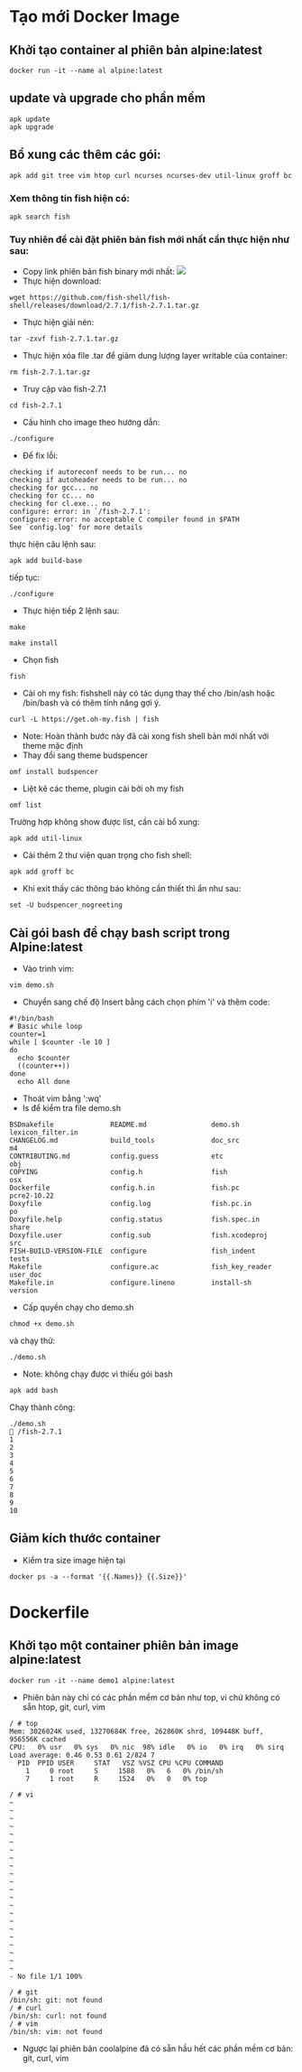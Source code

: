 # Tạo mới Docker Image 
## Khởi tạo container al phiên bản alpine:latest 
```shell
docker run -it --name al alpine:latest
```
## update và upgrade cho phần mềm 
```shell
apk update
apk upgrade 
```
## Bổ xung các thêm các gói: 
```shell
apk add git tree vim htop curl ncurses ncurses-dev util-linux groff bc
```
### Xem thông tin fish hiện có: 
```shell
apk search fish 
```
### Tuy nhiên để cài đặt phiên bản fish mới nhất cần thực hiện như sau: 
* Copy link phiên bản fish binary mới nhất: 
![](fishshell_binary.png) 
* Thực hiện download: 
```shell
wget https://github.com/fish-shell/fish-shell/releases/download/2.7.1/fish-2.7.1.tar.gz
```
* Thực hiện giải nén:
```shell
tar -zxvf fish-2.7.1.tar.gz
```
* Thực hiện xóa file .tar để giảm dung lượng layer writable của container: 
```shell
rm fish-2.7.1.tar.gz
```
* Truy cập vào fish-2.7.1 
```shell
cd fish-2.7.1
```
* Cấu hình cho image theo hướng dẫn: 
```shell
./configure
```
* Để fix lỗi: 
```shell 
checking if autoreconf needs to be run... no
checking if autoheader needs to be run... no
checking for gcc... no
checking for cc... no
checking for cl.exe... no
configure: error: in `/fish-2.7.1':
configure: error: no acceptable C compiler found in $PATH
See `config.log' for more details
```
thực hiện câu lệnh sau:
```shell
apk add build-base
```
tiếp tục: 
```shell
./configure
```
* Thực hiện tiếp 2 lệnh sau: 
```shell
make
```
```shell
make install
```
* Chọn fish
```shell
fish
```
* Cài oh my fish: fishshell này có tác dụng thay thế cho /bin/ash hoặc /bin/bash và có thêm tính năng gợi ý.
```shell
curl -L https://get.oh-my.fish | fish
```
* Note: Hoàn thành bước này đã cài xong fish shell bản mới nhất với theme mặc định
* Thay đổi sang theme budspencer 
```shell
omf install budspencer
```
* Liệt kê các theme, plugin cài bởi oh my fish 
```shell
omf list
```
Trường hợp không show được list, cần cài bổ xung: 
```shell 
apk add util-linux
```
* Cài thêm 2 thư viện quan trọng cho fish shell: 
```shell
apk add groff bc
```
* Khi exit thấy các thông báo không cần thiết thì ẩn như sau: 
```shell
set -U budspencer_nogreeting
```
## Cài gói bash để chạy bash script trong Alpine:latest 
* Vào trình vim: 
```shell 
vim demo.sh
```
* Chuyển sang chế độ Insert bằng cách chọn phím 'i' và thêm code: 
```shell
#!/bin/bash
# Basic while loop
counter=1
while [ $counter -le 10 ]
do
  echo $counter
  ((counter++))
done
  echo All done
```
* Thoát vim bằng ':wq'
* ls để kiểm tra file demo.sh
```shell
BSDmakefile              README.md                demo.sh                  lexicon_filter.in
CHANGELOG.md             build_tools              doc_src                  m4
CONTRIBUTING.md          config.guess             etc                      obj
COPYING                  config.h                 fish                     osx
Dockerfile               config.h.in              fish.pc                  pcre2-10.22
Doxyfile                 config.log               fish.pc.in               po
Doxyfile.help            config.status            fish.spec.in             share
Doxyfile.user            config.sub               fish.xcodeproj           src
FISH-BUILD-VERSION-FILE  configure                fish_indent              tests
Makefile                 configure.ac             fish_key_reader          user_doc
Makefile.in              configure.lineno         install-sh               version
```
* Cấp quyền chạy cho demo.sh
```shell 
chmod +x demo.sh
```
và chạy thử: 
```shell 
./demo.sh
```
* Note: không chạy được vì thiếu gói bash 
```shell 
apk add bash 
```
Chạy thành công: 
```shell 
./demo.sh                                                                              /fish-2.7.1 
1
2
3
4
5
6
7
8
9
10
```
## Giảm kích thước container 
* Kiểm tra size image hiện tại
```shell 
docker ps -a --format '{{.Names}} {{.Size}}'
```


# Dockerfile 
## Khởi tạo một container phiên bản image alpine:latest 
```shell
docker run -it --name demo1 alpine:latest
````
* Phiên bản này chỉ có các phần mềm cơ bản như top, vi chứ không có sẵn htop, git, curl, vim 
```shell
/ # top 
Mem: 3026024K used, 13270684K free, 262860K shrd, 109448K buff, 956556K cached
CPU:   0% usr   0% sys   0% nic  98% idle   0% io   0% irq   0% sirq
Load average: 0.46 0.53 0.61 2/824 7
  PID  PPID USER     STAT   VSZ %VSZ CPU %CPU COMMAND
    1     0 root     S     1588   0%   6   0% /bin/sh
    7     1 root     R     1524   0%   0   0% top
    
/ # vi
~
~
~
~
~
~
~
~
~
~
~
~
~
~
~
~
~
~
~
~
~
~
- No file 1/1 100%
```
```shell
/ # git
/bin/sh: git: not found
/ # curl
/bin/sh: curl: not found
/ # vim
/bin/sh: vim: not found
```
* Ngược lại phiên bản coolalpine đã có sẵn hầu hết các phần mềm cơ bản: git, curl, vim 



